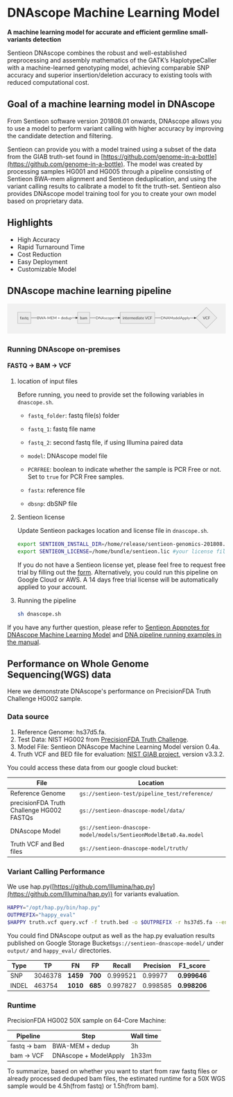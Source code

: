 # DNAscope Machine Learning Model 

**A machine learning model for accurate and efficient germline small-variants detection**
 
Sentieon DNAscope combines the robust and well-established preprocessing and assembly mathematics of the GATK’s HaplotypeCaller with a machine-learned genotyping model, achieving comparable SNP accuracy and superior insertion/deletion accuracy to existing tools with reduced computational cost.

## Goal of a machine learning model in DNAscope


From Sentieon software version 201808.01 onwards, DNAscope allows you to use a model to perform variant calling with higher accuracy by improving the candidate detection and filtering.

Sentieon can provide you with a model trained using a subset of the data from the GIAB truth-set found in [https://github.com/genome-in-a-bottle](https://github.com/genome-in-a-bottle). The model was created by processing samples HG001 and HG005 through a pipeline consisting of Sentieon BWA-mem alignment and Sentieon deduplication, and using the variant calling results to calibrate a model to fit the truth-set. Sentieon also provides DNAscope model training tool for you to create your own model based on proprietary data. 

## Highlights

- High Accuracy 
- Rapid Turnaround Time
- Cost Reduction
- Easy Deployment
- Customizable Model 

## DNAscope machine learning pipeline

![pipeline](https://github.com/Sentieon/sentieon-dnascope-ml/blob/master/dnascope-pipeline.png)


### Running DNAscope on-premises
#### FASTQ -> BAM -> VCF

1. location of input files

   Before running, you need to provide set the following variables in `dnascope.sh`.  
   - `fastq_folder`: fastq file(s) folder

   - `fastq_1`: fastq file name
   
   -  `fastq_2`: second fastq file, if using Illumina paired data
   
   - `model`: DNAscope model file
   
   - `PCRFREE`: boolean to indicate whether the sample is PCR Free or not. Set to `true` for PCR Free samples. 
   -  `fasta`: reference file 
   -  `dbsnp`: dbSNP file

2. Sentieon license

   Update Sentieon packages location and license file in `dnascope.sh`.
   ```bash
   export SENTIEON_INSTALL_DIR=/home/release/sentieon-genomics-201808.06 #your Sentieon package location
   export SENTIEON_LICENSE=/home/bundle/sentieon.lic #your license file location
   ```
   If you do not have a Sentieon license yet, please feel free to request free trial by filling out the [form](https://www.sentieon.com/home/free-trial/). Alternatively, you could run this pipeline on Google Cloud or AWS. A 14 days free trial license will be automatically applied to your account.
    
3. Running the pipeline
 
   ```bash
   sh dnascope.sh
   ```


 If you have any further question, please refer to [Sentieon Appnotes for DNAscope Machine Learning Model](https://support.sentieon.com/appnotes/dnascope_ml/) and [DNA pipeline running examples in the manual](https://support.sentieon.com/manual/examples/examples/).

## Performance on Whole Genome Sequencing(WGS) data 
Here we demonstrate DNAscope's performance on PrecisionFDA Truth Challenge HG002 sample. 

### Data source 
1. Reference Genome: hs37d5.fa. 
2. Test Data: NIST HG002 from [PrecisionFDA Truth Challenge](https://precision.fda.gov/challenges/truth).
3. Model File: Sentieon DNAscope Machine Learning Model version 0.4a.  
4. Truth VCF and BED file for evaluation: [NIST GIAB project](https://jimb.stanford.edu/giab-resources), version v3.3.2.

You could access these data from our google cloud bucket: 

 File |Location  |
 --|--|
 Reference Genome  |`gs://sentieon-test/pipeline_test/reference/`   |
 precisionFDA Truth Challenge HG002 FASTQs|`gs://sentieon-dnascope-model/data/`|
 DNAscope Model| `gs://sentieon-dnascope-model/models/SentieonModelBeta0.4a.model`| 
 Truth VCF and Bed files | `gs://sentieon-dnascope-model/truth/` |



### Variant Calling Performance

We use hap.py([https://github.com/Illumina/hap.py](https://github.com/Illumina/hap.py)) for variants evaluation.

```bash
HAPPY="/opt/hap.py/bin/hap.py"
OUTPREFIX="happy_eval"
$HAPPY truth.vcf query.vcf -f truth.bed -o $OUTPREFIX -r hs37d5.fa --engine=vcfeval --engine-vcfeval-template hs37d5.sdf
```
You could find DNAscope output as well as the hap.py evaluation results published on Google Storage Buckets`gs://sentieon-dnascope-model/`
under `output/` and `happy_eval/` directories.  

Type | TP | FN | FP | Recall | Precision | F1_score | 
------| ----| ----| ----| --------| -----------| ---| 
SNP   |3046378 | **1459** | **700** | 0.999521 | 0.99977 | **0.999646** | 
INDEL |463754| **1010** | **685** | 0.997827 | 0.998585 | **0.998206** | 


###  Runtime 
PrecisionFDA HG002 50X sample on 64-Core Machine: 

Pipeline | Step | Wall time | 
---|-----| ---------| 
fastq -> bam | BWA-MEM + dedup | 3h | 
bam -> VCF | DNAscope + ModelApply | 1h33m | 


To summarize, based on whether you want to start from raw fastq files or already processed deduped bam files, the estimated runtime for a 50X WGS sample would be 4.5h(from fastq) or 1.5h(from bam).  

